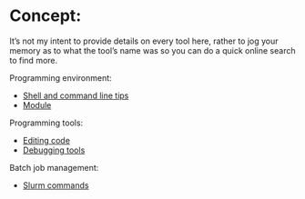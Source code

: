# Concept:

It’s not my intent to provide details on every tool here, rather to jog your memory as to what the tool’s name was so you can do a quick online search to find more.

Programming environment:
* [Shell and command line tips](bash.md)
* [Module](module.md)

Programming tools:
* [Editing code](editors.md)
* [Debugging tools](debugging.md)

Batch job management:
* [Slurm commands](slurm.md)
